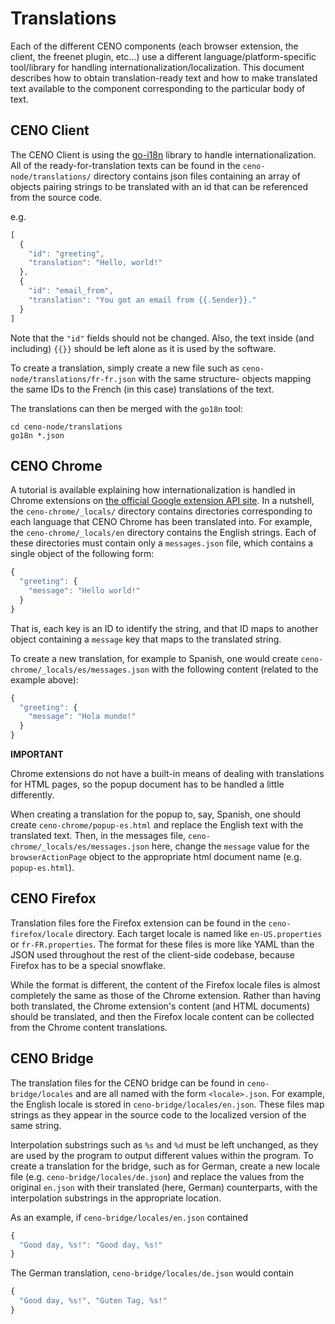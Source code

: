 # Translations

Each of the different CENO components (each browser extension, the client, the freenet plugin, etc...)
use a different language/platform-specific tool/library for handling internationalization/localization.
This document describes how to obtain translation-ready text and how to make translated text available
to the component corresponding to the particular body of text.

## CENO Client

The CENO Client is using the [go-i18n](https://github.com/nicksnyder/go-i18n) library to handle
internationalization.  All of the ready-for-translation texts can be found in the
`ceno-node/translations/` directory contains json files containing an array of objects pairing strings
to be translated with an id that can be referenced from the source code.

e.g.

```js
[
  {
    "id": "greeting",
    "translation": "Hello, world!"
  },
  {
    "id": "email_from",
    "translation": "You got an email from {{.Sender}}."
  }
]
```

Note that the `"id"` fields should not be changed.
Also, the text inside (and including) `{{}}` should be left alone as it is used by the software.

To create a translation, simply create a new file such as `ceno-node/translations/fr-fr.json` with
the same structure- objects mapping the same IDs to the French (in this case) translations of the
text.

The translations can then be merged with the `go18n` tool:

```
cd ceno-node/translations
go18n *.json
```

## CENO Chrome

A tutorial is available explaining how internationalization is handled in Chrome extensions on
[the official Google extension API site](https://developer.chrome.com/extensions/i18n).  In a
nutshell, the `ceno-chrome/_locals/` directory contains directories corresponding to each
language that CENO Chrome has been translated into.  For example, the `ceno-chrome/_locals/en`
directory contains the English strings.  Each of these directories must contain only a
`messages.json` file, which contains a single object of the following form:

```js
{
  "greeting": {
    "message": "Hello world!"
  }
}
```

That is, each key is an ID to identify the string, and that ID maps to another object containing
a `message` key that maps to the translated string.

To create a new translation, for example to Spanish, one would create `ceno-chrome/_locals/es/messages.json`
with the following content (related to the example above):

```js
{
  "greeting": {
    "message": "Hola mundo!"
  }
}
```

**IMPORTANT**

Chrome extensions do not have a built-in means of dealing with translations for HTML pages, so the popup
document has to be handled a little differently.

When creating a translation for the popup to, say, Spanish, one should create `ceno-chrome/popup-es.html`
and replace the English text with the translated text.  Then, in the messages file,
`ceno-chrome/_locals/es/messages.json` here, change the `message` value for the `browserActionPage` object
to the appropriate html document name (e.g. `popup-es.html`).

## CENO Firefox

Translation files fore the Firefox extension can be found in the `ceno-firefox/locale` directory.
Each target locale is named like `en-US.properties` or `fr-FR.properties`.  The format for these files
is more like YAML than the JSON used throughout the rest of the client-side codebase, because Firefox has
to be a special snowflake.

While the format is different, the content of the Firefox locale files is almost completely the same as
those of the Chrome extension.  Rather than having both translated, the Chrome extension's content (and
HTML documents) should be translated, and then the Firefox locale content can be collected from the
Chrome content translations.

## CENO Bridge

The translation files for the CENO bridge can be found in `ceno-bridge/locales` and are all named with
the form `<locale>.json`.  For example, the English locale is stored in `ceno-bridge/locales/en.json`.
These files map strings as they appear in the source code to the localized version of the same string.

Interpolation substrings such as `%s` and `%d` must be left unchanged, as they are used by the program to
output different values within the program.  To create a translation for the bridge, such as for German,
create a new locale file (e.g. `ceno-bridge/locales/de.json`) and replace the values from the original
`en.json` with their translated (here, German) counterparts, with the interpolation substrings in the
appropriate location.

As an example, if `ceno-bridge/locales/en.json` contained

```js
{
  "Good day, %s!": "Good day, %s!"
}
```

The German translation, `ceno-bridge/locales/de.json` would contain

```js
{
  "Good day, %s!", "Guten Tag, %s!" 
}
```
